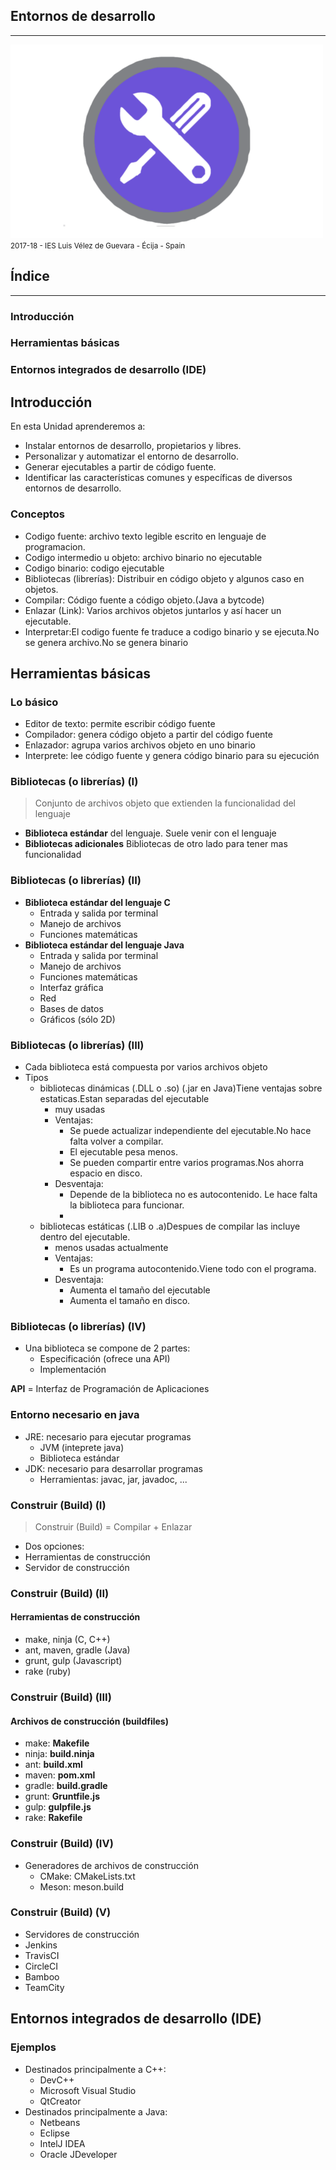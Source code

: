 ## Entornos de desarrollo
---
![Entornos de desarrollo](img/entornosdesarrollo.png)
<small> 2017-18 - IES Luis Vélez de Guevara - Écija - Spain </small>

## Índice
--- 
### Introducción
### Herramientas básicas
### Entornos integrados de desarrollo (IDE)

<!--- Note: Nota a pie de página. -->



## Introducción


En esta Unidad aprenderemos a:

- Instalar entornos de desarrollo, propietarios y libres.
- Personalizar y automatizar el entorno de desarrollo.
- Generar ejecutables a partir de código fuente.
- Identificar las características comunes y específicas de diversos entornos de desarrollo.


### Conceptos

- Codigo fuente: archivo texto legible escrito en lenguaje de programacion.
- Codigo intermedio u objeto: archivo binario no ejecutable
- Codigo binario: codigo ejecutable
- Bibliotecas (librerías): Distribuir en código objeto y algunos caso en objetos.
- Compilar: Código fuente a código objeto.(Java a bytcode)
- Enlazar (Link): Varios archivos objetos juntarlos y así hacer un ejecutable.
- Interpretar:El codigo fuente fe traduce a codigo binario y se ejecuta.No se genera archivo.No se genera binario



## Herramientas básicas


### Lo básico

- Editor de texto: permite escribir código fuente
- Compilador: genera código objeto a partir del código fuente
- Enlazador: agrupa varios archivos objeto en uno binario
- Interprete: lee código fuente y genera código binario para su ejecución


### Bibliotecas (o librerías) (I)

> Conjunto de archivos objeto que extienden la funcionalidad del lenguaje

- __Biblioteca estándar__ del lenguaje. Suele venir con el lenguaje
- __Bibliotecas adicionales__ Bibliotecas de otro lado para tener mas funcionalidad


### Bibliotecas (o librerías) (II)

- __Biblioteca estándar del lenguaje C__
  - Entrada y salida por terminal
  - Manejo de archivos
  - Funciones matemáticas
- __Biblioteca estándar del lenguaje Java__
  - Entrada y salida por terminal
  - Manejo de archivos
  - Funciones matemáticas
  - Interfaz gráfica 
  - Red
  - Bases de datos
  - Gráficos (sólo 2D)


### Bibliotecas (o librerías) (III)

- Cada biblioteca está compuesta por varios archivos objeto
- Tipos
  - bibliotecas dinámicas (.DLL o .so) (.jar en Java)Tiene ventajas sobre estaticas.Estan separadas del ejecutable
    - muy usadas
    - Ventajas:  
      - Se puede actualizar independiente del ejecutable.No hace falta volver a compilar.  
      - El ejecutable pesa menos.  
      - Se pueden compartir entre varios programas.Nos ahorra espacio en disco.
    - Desventaja:  
      - Depende de la biblioteca no es autocontenido. Le hace falta la biblioteca para funcionar.
      - 
  - bibliotecas estáticas (.LIB o .a)Despues de compilar las incluye dentro del ejecutable. 
    - menos usadas actualmente
    - Ventajas:  
      - Es un programa autocontenido.Viene todo con el programa.
    - Desventaja:  
      - Aumenta el tamaño del ejecutable
      - Aumenta el tamaño en disco.

### Bibliotecas (o librerías) (IV)

- Una biblioteca se compone de 2 partes:
  - Especificación (ofrece una API)
  - Implementación 

__API__ = Interfaz de Programación de Aplicaciones


### Entorno necesario en java

- JRE: necesario para ejecutar programas
  - JVM (inteprete java)
  - Biblioteca estándar
- JDK: necesario para desarrollar programas
  - Herramientas: javac, jar, javadoc, ...


### Construir (Build) (I) 

> Construir (Build) = Compilar + Enlazar

- Dos opciones:
 - Herramientas de construcción
 - Servidor de construcción


### Construir (Build) (II) 
#### __Herramientas de construcción__

  - make, ninja (C, C++)
  - ant, maven, gradle (Java)
  - grunt, gulp (Javascript)
  - rake (ruby)


### Construir (Build) (III) 
#### __Archivos de construcción (buildfiles)__

  - make: __Makefile__
  - ninja: __build.ninja__
  - ant: __build.xml__
  - maven: __pom.xml__
  - gradle: __build.gradle__
  - grunt: __Gruntfile.js__
  - gulp: __gulpfile.js__
  - rake: __Rakefile__


### Construir (Build) (IV) 

- Generadores de archivos de construcción
  - CMake: CMakeLists.txt
  - Meson: meson.build  


### Construir (Build) (V) 

 - Servidores de construcción
  - Jenkins 
  - TravisCI
  - CircleCI
  - Bamboo
  - TeamCity



## Entornos integrados de desarrollo (IDE)


### Ejemplos

- Destinados principalmente a C++:
  - DevC++
  - Microsoft Visual Studio
  - QtCreator
- Destinados principalmente a Java:
  - Netbeans
  - Eclipse
  - IntelJ IDEA
  - Oracle JDeveloper

 

